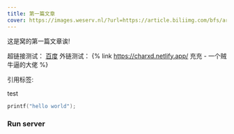 ```yaml
---
title: 第一篇文章
cover: https://images.weserv.nl/?url=https://article.biliimg.com/bfs/article/5a50eba0b7aceca81b3c35ae6b3ed79879069762.jpg
---
```


这是窝的第一篇文章诶!

<!-- more --><!-- more -->

超链接测试：
[百度](https://baidu.com/)
外链测试：
{% link https://charxd.netlify.app/ 充充&nbsp;-&nbsp;一个贼牛逼的大佬 %}

引用标签:




test
``` c
printf("hello world");
```


### Run server

